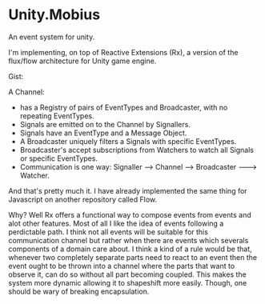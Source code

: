 # Unity.Mobius
An event system for unity.

I'm implementing, on top of Reactive Extensions (Rx), a version of the flux/flow architecture for Unity game engine.

Gist:

A Channel:
  - has a Registry of pairs of EventTypes and Broadcaster, with no repeating EventTypes.
  - Signals are emitted on to the Channel by Signallers.
  - Signals have an EventType and a Message Object.
  - A Broadcaster uniquely filters a Signals with specific EventTypes.
  - Broadcaster's accept subscriptions from Watchers to watch all Signals or specific EventTypes.
  - Communication is one way: Signaller --> Channel --> Broadcaster ---> Watcher.
  
  
 And that's pretty much it. 
 I have already implemented the same thing for Javascript on another repository called Flow.
 
 Why? Well Rx offers a functional way to compose events from events and alot other features. 
 Most of all I like the idea of events following a perdictable path. I think not all events
 will be suitable for this communication channel but rather when there are events which severals
 components of a domain care about. I think a kind of a rule would be that, whenever two completely
 separate parts need to react to an event then the event ought to be thrown into a channel where the
 parts that want to observe it, can do so without all part becoming coupled. This makes the system
 more dynamic allowing it to shapeshift more easily. 
 Though, one should be wary of breaking encapsulation.
